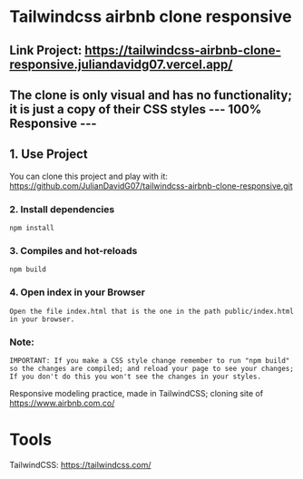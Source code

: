 # Tailwindcss airbnb clone responsive
## Link Project: https://tailwindcss-airbnb-clone-responsive.juliandavidg07.vercel.app/
## The clone is only visual and has no functionality; it is just a copy of their CSS styles  --- 100% Responsive ---


## 1. Use Project
You can clone this project and play with it: https://github.com/JulianDavidG07/tailwindcss-airbnb-clone-responsive.git


### 2. Install dependencies
```
npm install
```

### 3. Compiles and hot-reloads 
```
npm build
```

### 4. Open index in your Browser
```
Open the file index.html that is the one in the path public/index.html in your browser.
```

### Note:
```
IMPORTANT: If you make a CSS style change remember to run "npm build" so the changes are compiled; and reload your page to see your changes;
If you don't do this you won't see the changes in your styles.
```
Responsive modeling practice, made in TailwindCSS; cloning site of https://www.airbnb.com.co/

# Tools

TailwindCSS: https://tailwindcss.com/
